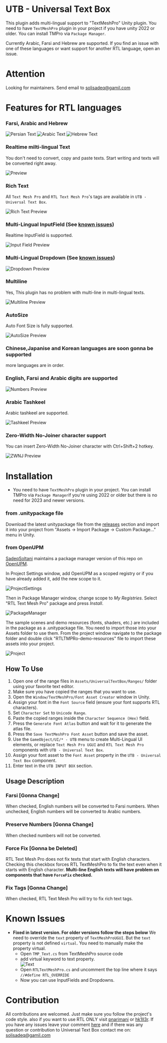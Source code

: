 # UTB - Universal Text Box
This plugin adds multi-lingual support to "TextMeshPro" Unity plugin. 
You need to have `TextMeshPro` plugin in your project if you have unity 2022 or older. You can install TMPro via `Package Manager`.

Currently Arabic, Farsi and Hebrew are supported. If you find an issue with one of these languages or want support for another RTL language, open an issue.

# Attention
Looking for maintainers. Send email to solisadeq@gamil.com

# Features for RTL languages
### Farsi, Arabic and Hebrew
![Persian Text](Screenshots/Persian-Text.PNG)
![Arabic Text](Screenshots/Arabic-Text.PNG)
![Hebrew Text](Screenshots/Hebrew-Text.PNG)

### Realtime milti-lingual Text
You don't need to convert, copy and paste texts. Start writing and texts will be converted right away.  
  
![Preview](Screenshots/Realtime.gif)

### Rich Text
All `Text Mesh Pro` and `RTL Text Mesh Pro`'s tags are available in `UTB - Universal Text Box`.
  
![Rich Text Preview](Screenshots/Rich%20Text.PNG)

### Multi-Lingual InputField (See [known issues](#known-issues))
Realtime InputField is supported.  
  
![Input Field Preview](Screenshots/InputField.gif)  

### Multi-Lingual Dropdown (See [known issues](#known-issues))
  
![Dropdown Preview](Screenshots/Dropdown.gif)

### Multiline
Yes, This plugin has no problem with multi-line in multi-lingual texts.
  
![Multiline Preview](Screenshots/Multiline.PNG)

### AutoSize
Auto Font Size is fully supported.  
  
![AutoSize Preview](Screenshots/AutoSize.gif)

### Chinese,Japanise and Korean languages are soon gonna be supported

more languages are in order.  

### English, Farsi and Arabic digits are supported
  
![Numbers Preview](Screenshots/Numbers.PNG)

### Arabic Tashkeel
Arabic tashkeel are supported.  
  
![Tashkeel Preview](Screenshots/Arabic%20Text.PNG)  

### Zero-Width No-Joiner character support
You can insert Zero-Width No-Joiner character with Ctrl+Shift+2 hotkey.  
  
![ZWNJ Preview](Screenshots/zwnj.PNG)  

# Installation
* You need to have `TextMeshPro` plugin in your project. You can install TMPro via `Package Manager`if you're using 2022 or older but there is no need for 2023 and newer versions.
### from .unitypackage file
Download the latest unitypackage file from the [releases](https://github.com/Sadeqsoli/UTB-UniversalTextBox/releases/) section and import it into your project from "Assets -> Import Package -> Custom Package..." menu in Unity.

### from OpenUPM
[SadeqSoltani](https://github.com/Sadeqsoli) maintains a package manager version of this repo on [OpenUPM](https://openupm.com/packages/com.universaltextbox.utb/).

In Project Settings window, add OpenUPM as a scoped registry or if you have already added it, add the new scope to it.

![ProjectSettings](Screenshots/ProjectSettings.PNG)

Then in Package Manager window, change scope to *My Registries*. Select "RTL Text Mesh Pro" package and press *Install*.

![PackageManager](Screenshots/PackageManager.PNG)

The sample scenes and demo resources (fonts, shaders, etc.) are included in the package as a .unitypackage file. You need to import those into your Assets folder to use them. From the project window navigate to the package folder and double click "RTLTMPRo-demo-resources" file to import these assets into your project.

![Project](Screenshots/Project.PNG)
## How To Use
1. Open one of the range files in `Assets/UniversalTextBox/Ranges/` folder using your favorite text editor.
2. Make sure you have copied the ranges that you want to use.
3. Open the `Window/TextMeshPro/Font Asset Creator` window in Unity.
4. Assign your font in the `Font Source` field (ensure your font supports RTL characters).
5. Set `Character Set` to `Unicode Range`.
6. Paste the copied ranges inside the `Character Sequence (Hex)` field.
7. Press the `Generate Font Atlas` button and wait for it to generate the atlas file.
8. Press the `Save TextMeshPro Font Asset` button and save the asset.
9. Use the `GameObject/UI/* - UTB` menu to create Multi-Lingual UI elements, or replace `Text Mesh Pro UGUI` and `RTL Text Mesh Pro` components with `UTB - Universal Text Box`.
10. Assign your font asset to the `Font Asset` property in the `UTB - Universal Text Box` component.
11. Enter text in the `UTB INPUT BOX` section.
  
## Usage Description
### Farsi [Gonna Change]
When checked, English numbers will be converted to Farsi numbers.
When unchecked, English numbers will be converted to Arabic numbers.  

### Preserve Numbers [Gonna Change]
When checked numbers will not be converted.  

### Force Fix  [Gonna be Deleted]
RTL Text Mesh Pro does not fix texts that start with English characters. 
Checking this checkbox forces RTL TextMeshPro to fix the text even when it starts with English character. 
**Multi-line English texts will have problem on components that have `ForceFix` checked.**  

### Fix Tags  [Gonna Change]
When checked, RTL Text Mesh Pro will try to fix rich text tags.  

# Known Issues
* **Fixed in latest version. For older versions follow the steps below**
  We need to override the `text` property of `TextMeshProUGUI`. But the `text` property is not defined `virtual`. You need to manually make the property virtual.  
  * Open `TMP_Text.cs` from TextMeshPro source code
  * add virtual keyword to text property.  
  ![Text](Screenshots/TextProperty.PNG)
  * Open `RTLTextMeshPro.cs` and uncomment the top line where it says `//#define RTL_OVERRIDE`
  * Now you can use InputFields and Dropdowns.
  
# Contribution
All contributions are welcomed. Just make sure you follow the project's code style. also if you want to use RTL ONLY visit [pnarimani](https://github.com/pnarimani/RTLTMPro) or [hk1ll3r](https://github.com/hk1ll3r/RTLTMPro).
If you have any issues leave your comment [here](https://github.com/Sadeqsoli/UTB-UniversalTextBox/issues) and if there was any question or contribution to Universal Text Box contact me on: solisadeq@gamil.com
